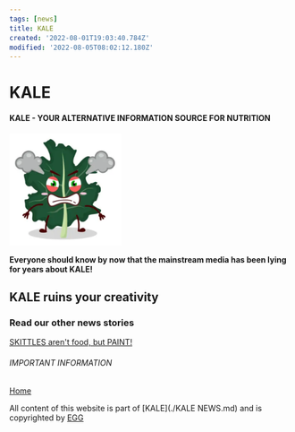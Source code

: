```yaml
---
tags: [news]
title: KALE
created: '2022-08-01T19:03:40.784Z'
modified: '2022-08-05T08:02:12.180Z'
---
```


# KALE

#### KALE - YOUR ALTERNATIVE INFORMATION SOURCE FOR NUTRITION

<img src="attachments/kale.png" width="200" height="200" /> 

**Everyone should know by now that the mainstream media has been lying for years about KALE!**

## KALE ruins your creativity

### Read our other news stories
[SKITTLES aren't food, but PAINT!](./SKITTLES.md)


###### IMPORTANT INFORMATION

[Home](./index.md)

All content of this website is part of [KALE](./KALE NEWS.md) and is copyrighted by [EGG](./EGG.md)
